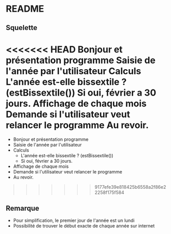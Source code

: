 # README
## Squelette
<<<<<<< HEAD
	Bonjour et présentation programme
	Saisie de l'année par l'utilisateur
	Calculs
		L'année est-elle bissextile ? (estBissextile())
		Si oui, février a 30 jours.
	Affichage de chaque mois
	Demande si l'utilisateur veut relancer le programme
	Au revoir.
=======
* Bonjour et présentation programme
* Saisie de l'année par l'utilisateur
* Calculs
	* L'année est-elle bissextile ? (estBissextile())
	* Si oui, février a 30 jours.
* Affichage de chaque mois
* Demande si l'utilisateur veut relancer le programme
* Au revoir.
>>>>>>> 9177efe39e818425b6558a2f86e22258f175f584
	
## Remarque
* Pour simplification, le premier jour de l'année est un lundi
* Possibilité de trouver le début exacte de chaque année sur internet
